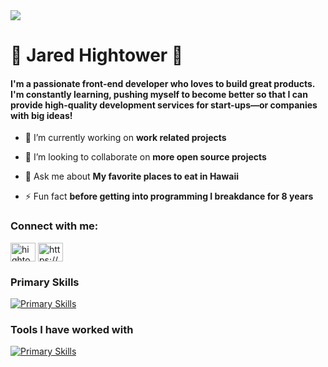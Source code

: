 <img src="https://www.notion.so/image/https%3A%2F%2Fmir-s3-cdn-cf.behance.net%2Fproject_modules%2Ffs%2F22b22287602523.5dbd29081561d.gif?table=block&id=ffd1e714-db4f-41d6-a170-b027b738bef7&spaceId=65994e00-375b-4566-ba93-c12ca2a06636&userId=8ab73d9d-b809-48fc-ba3a-40e2d255c9e5&cache=v2"/>


<h1>👾 Jared Hightower 👾</h1>

<h4>
I'm a passionate front-end developer who loves to build great products. I'm constantly learning, pushing myself to become better so that I can provide high-quality development services for start-ups—or companies with big ideas!
</h4>


- 🔭 I’m currently working on **work related projects**

- 👯 I’m looking to collaborate on **more open source projects**

- 💬 Ask me about **My favorite places to eat in Hawaii**

- ⚡ Fun fact **before getting into programming I breakdance for 8 years**

<h3 align="left">Connect with me:</h3>
<p align="left">
<a href="https://twitter.com/hightoweratmwi" target="blank"><img align="center" src="https://raw.githubusercontent.com/rahuldkjain/github-profile-readme-generator/master/src/images/icons/Social/twitter.svg" alt="hightoweratmwi" height="30" width="40" /></a>
<a href="https://linkedin.com/in/https://www.linkedin.com/in/jared-hightower-835493141/" target="blank"><img align="center" src="https://raw.githubusercontent.com/rahuldkjain/github-profile-readme-generator/master/src/images/icons/Social/linked-in-alt.svg" alt="https://www.linkedin.com/in/jared-hightower-835493141/" height="30" width="40" /></a>
</p>

### Primary Skills

[![Primary Skills](https://skillicons.dev/icons?i=js,ts,react,nextjs,tailwind,figma,jest,vscode,git,vercel,github,babel&perline=6)](https://skillicons.dev)

### Tools I have worked with
[![Primary Skills](https://skillicons.dev/icons?i=angular,azure,firebase,python,gcp,php,laravel,gitlab,graphql,solidity,vite,cpp,postgres,postman&perline=7)](https://skillicons.dev)

